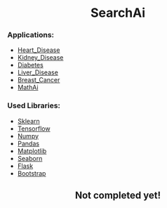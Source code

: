 <h1 align="center"> SearchAi </h1>

### Applications:
 - [Heart_Disease](#Heart_Disease-)
 - [Kidney_Disease](#Kidney_Disease-)
 - [Diabetes](#Diabetes-)
 - [Liver_Disease](#Liver_Disease-)
 - [Breast_Cancer](#Breast_Cancer-)
 - [MathAi](#MathAi-)


### Used Libraries:
 - [Sklearn](#Sklearn-)
 - [Tensorflow](#Tensorflow-)
 - [Numpy](#Numpy-)
 - [Pandas](#Pandas-)
 - [Matplotlib](#Matplotlib-)
 - [Seaborn](#Seaborn-)
 - [Flask](#Flask-)
 - [Bootstrap](#Bootstrap-)

<h2 align="center" color='red'> Not completed yet! </h2>
